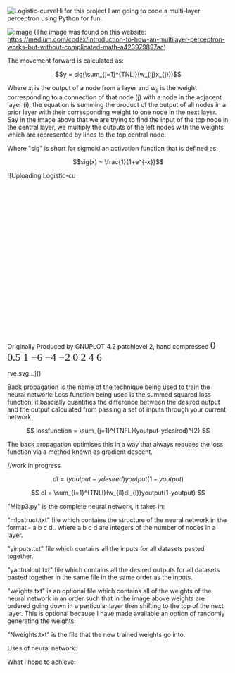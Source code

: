 ![Logistic-curve](https://github.com/user-attachments/assets/b8a898fc-db02-456e-8a20-67abd3664682)Hi for this project I am going to code a multi-layer perceptron using Python for fun.

![image](https://github.com/user-attachments/assets/810ad0f7-bf43-40ea-93b9-08fa712e75ef)
(The image was found on this website: https://medium.com/codex/introduction-to-how-an-multilayer-perceptron-works-but-without-complicated-math-a423979897ac)

The movement forward is calculated as:

$$y = sig(\sum_{j=1}^{TNLj}(w_{ij}x_{j}))$$

Where $x_{j}$ is the output of a node from a layer and $w_{ij}$ is the weight corresponding to a connection of that node (j) with a node in the adjacent layer (i), the equation is summing the product of the output of all nodes in a prior layer with their corresponding weight to one node in the next layer. Say in the image above that we are trying to find the input of the top node in the central layer, we multiply the outputs of the left nodes with the weights which are represented by lines to the top central node.

Where "sig" is short for sigmoid an activation function that is defined as:

$$sig(x) = \frac{1}{1+e^{-x}}$$

![Uploading Logistic-cu<?xml version="1.0" encoding="utf-8"  standalone="no"?>
<!DOCTYPE svg PUBLIC "-//W3C//DTD SVG 1.1//EN" 
    "http://www.w3.org/Graphics/SVG/1.1/DTD/svg11.dtd">
<svg width="600" height="400" viewBox="0 0 600 400"
    xmlns="http://www.w3.org/2000/svg" xmlns:xlink="http://www.w3.org/1999/xlink"  >
  <title>Graph of Logistics Curve</title>
  <desc>Originally Produced by GNUPLOT 4.2 patchlevel 2, hand compressed  </desc>

  <g style="fill:none; stroke-width:1.00; stroke-linecap:butt">
    <g stroke="#888">
      <path d='M38.5,346.8 H 561.5 ' />
      <path d='M38.5,185.5 H 561.5 ' />
      <path d='M38.5, 24.2 H 561.5 ' />
      <path d='M 38.5,346.0 V 25.0 ' />
      <path d='M125.7,346.0 V 25.0 ' />
      <path d='M212.8,346.0 V 25.0 ' />
      <path d='M300.0,346.0 V 25.0 ' />
      <path d='M387.2,346.0 V 25.0 ' />
      <path d='M474.3,346.0 V 25.0 ' />
      <path d='M561.5,346.0 V 25.0 ' />
    </g>
    <g stroke="#000" stroke-width="2" >
      <path d='M300.0,346.8 h-12 M300.0,185.5 h-12 M300.0, 24.2 h-12' />
      <path d='M 38.5,346.0 v-14 M125.7,346.0 v-14 M212.8,346.0 v-14
          M300.0,346.0 v-14 M387.2,346.0 v-14 M474.3,346.0 v-14 M561.5,346.0 v-14' />
      <path d='M300.0,346.0 V 25.0 M38.5, 346.0 H 561.5' />
    </g>
  </g>
  <g style="stroke:none; fill:black; font-family:Deja Vu Sans,Lucida Sans; font-size:18.00pt">
    <g text-anchor="end" transform="translate(287,0)" >
      <text y="353.5" >0</text>
      <text y="192.2">0.5</text>
      <text y="30.9">1</text>
    </g>
    <g text-anchor="middle" transform="translate(0,379.7)" >
      <text x="38.5" >−6</text>
      <text x="125.7" >−4</text>
      <text x="212.8" >−2</text>
      <text x="300.0" > 0</text>
      <text x="387.2" > 2</text>
      <text x="474.3" > 4</text>
      <text x="561.5" > 6</text>
    </g>
  </g>
  <g fill="none" stroke-width="2.0"  transform="translate(168.6,249.5)scale(.995,1.038)" >
    <path stroke="#4050C0" d="M-132.0,93.0 L-107.8,92.4 L-94.6,92.0 L-81.4,91.3 L-68.2,90.5
      L-55.0,89.4 L-41.8,87.9 L-28.6,85.9 L-15.4,83.2 L-2.2,79.7 L11.0,75.0 L24.2,69.0
      C28.7,66.7 33.1,64.1 37.4,61.3 C41.9,58.3 46.3,55.0 50.6,51.5
      C55.1,47.7 59.5,43.6 63.8,39.3 C68.3,34.6 72.7,29.7 77.0,24.4
      C81.5,18.9 85.9,13.0 90.2,6.9
      L103.4,-13.0 L116.6,-34.9 L129.8,-58.0 L138.6,-73.5
      L151.8,-96.3 L165.0,-117.6 L178.2,-136.8
      C182.5,-142.6 186.9,-148.2 191.4,-153.4 C195.7,-158.4 200.1,-163.0 204.6,-167.4
      C208.9,-171.5 213.3,-175.3 217.8,-178.7 C222.1,-182.1 226.5,-185.1 231.0,-187.8
      C235.3,-190.5 239.8,-192.8 244.2,-195.0
      L257.4,-200.5 L270.6,-204.7 L283.8,-207.9 L297.0,-210.3 L310.2,-212.2 L323.4,-213.5
      L336.6,-214.6 L349.8,-215.3 L363.0,-215.9 L374.0,-216.2 L393.8,-216.7" />
  </g>
</svg>

rve.svg…]()


Back propagation is the name of the technique being used to train the neural network:
Loss function being used is the summed squared loss function, it bascially quantifies the difference between the desired output and the output calculated from passing a set of inputs through your current network.

$$ lossfunction = \sum_{j=1}^{TNFL}(youtput-ydesired)^{2} $$

The back propagation optimises this in a way that always reduces the loss function via a method known as gradient descent.

//work in progress

$$ dl = (youtput - ydesired)youtput(1-youtput) $$

$$ dl = \sum_{l=1}^{TNLl}(w_{il}dl_{l})youtput(1-youtput) $$

"Mlbp3.py" is the complete neural network, it takes in:

"mlpstruct.txt" file which contains the structure of the neural network in the format - a b c d.. where a b c d are integers of the number of nodes in a layer.

"yinputs.txt" file which contains all the inputs for all datasets pasted together.

"yactualout.txt" file which contains all the desired outputs for all datasets pasted together in the same file in the same order as the inputs.

"weights.txt" is an optional file which contains all of the weights of the neural network in an order such that in the image above weights are ordered going down in a particular layer then shifting to the top of the next layer. This is optional because I have made available an option of randomly generating the weights.

"Nweights.txt" is the file that the new trained weights go into.

Uses of neural network:

What I hope to achieve:

